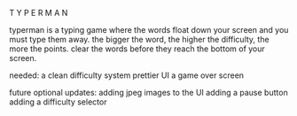 T Y P E R M A N

typerman is a typing game where the words float down your screen and you must type them away. the bigger 
the word, the higher the difficulty, the more the points. clear the words before they reach the bottom of your screen.

needed: a clean difficulty system
        prettier UI
        a game over screen
        
future optional updates: adding jpeg images to the UI
                         adding a pause button
                         adding a difficulty selector
